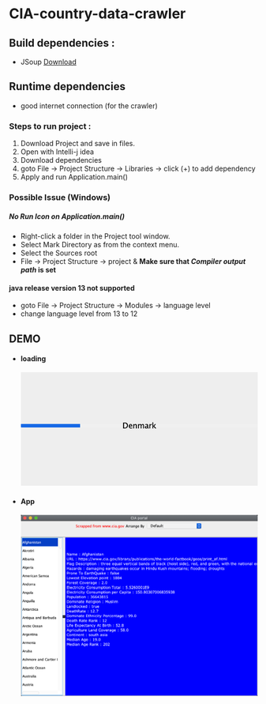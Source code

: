 # CIA-country-data-crawler

## Build dependencies :

- JSoup [Download](https://jsoup.org/packages/jsoup-1.13.1.jar)

## Runtime dependencies

- good internet connection (for the crawler)

### Steps to run project :

1. Download Project and save in files.
2. Open with Intelli-j idea
3. Download dependencies
4. goto File -> Project Structure -> Libraries -> click (+) to add dependency
5. Apply and run Application.main()

### Possible Issue (Windows)
##### No Run Icon on Application.main() 
   - Right-click a folder in the Project tool window.
   - Select Mark Directory as from the context menu.
   - Select the Sources root
   - File -> Project Structure -> project & **Make sure that _Compiler output path_ is set**
#### java release version 13 not supported
   - goto File -> Project Structure -> Modules -> language level 
   - change language level from 13 to 12

## DEMO

- #### loading
  ![loading screen](app/imgs/splash.png)
- #### App
  ![App home](app/imgs/app.png)
